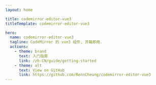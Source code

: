 ```yaml
---
layout: home

title: codemirror-editor-vue3
titleTemplate: codemirror-editor-vue3

hero:
  name: codemirror-editor-vue3
  tagline: CodeMirror 的 vue3 组件, 开箱即用.
  actions:
    - theme: brand
      text: 入门指南
      link: /zh-CN/guide/getting-started
    - theme: alt
      text: View on GitHub
      link: https://github.com/RennCheung/codemirror-editor-vue3
---
```


<component v-if="dynamicComponent" :is="dynamicComponent"></component>

<script >
import {shallowRef} from "vue"
export default {
  data() {
    return {
      dynamicComponent: null
    }
  },

  mounted() {
    import('../views/demo/home.vue').then((module) => {
      this.dynamicComponent = shallowRef(module.default)
    })
  }
}
</script>
